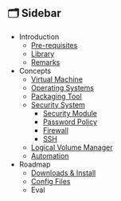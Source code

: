 ## 🗂️ Sidebar

- Introduction
  - [Pre-requisites](https://github.com/pin3dev/42_Cursus/blob/main/tutorial/Born2BeRoot/EN/docs/toStudy.md/#requisites)
  - [Library](https://github.com/pin3dev/42_Cursus/blob/main/tutorial/Born2BeRoot/EN/docs/toStudy.md/#library)
  - [Remarks](https://github.com/pin3dev/42_Cursus/blob/main/tutorial/Born2BeRoot/EN/docs/remarks.md)
- Concepts
  - [Virtual Machine](https://github.com/pin3dev/42_Cursus/blob/main/tutorial/Born2BeRoot/EN/docs/concepts.md/#vm)
  - [Operating Systems](https://github.com/pin3dev/42_Cursus/blob/main/tutorial/Born2BeRoot/EN/docs/concepts.md/#os)
  - [Packaging Tool](https://github.com/pin3dev/42_Cursus/blob/main/tutorial/Born2BeRoot/EN/docs/concepts.md/#pack)
  - [Security System](https://github.com/pin3dev/42_Cursus/blob/main/tutorial/Born2BeRoot/EN/docs/concepts.md/#ssystem)
    - [Security Module](https://github.com/pin3dev/42_Cursus/blob/main/tutorial/Born2BeRoot/EN/docs/concepts.md/#smodule)
    - [Password Policy](https://github.com/pin3dev/42_Cursus/blob/main/tutorial/Born2BeRoot/EN/docs/concepts.md/#password)
    - [Firewall](https://github.com/pin3dev/42_Cursus/blob/main/tutorial/Born2BeRoot/EN/docs/concepts.md/#firewall)
    - [SSH](https://github.com/pin3dev/42_Cursus/blob/main/tutorial/Born2BeRoot/EN/docs/concepts.md/#ssh)
  - [Logical Volume Manager](https://github.com/pin3dev/42_Cursus/blob/main/tutorial/Born2BeRoot/EN/docs/concepts.md/#lvm)
  - [Automation](https://github.com/pin3dev/42_Cursus/blob/main/tutorial/Born2BeRoot/EN/docs/concepts.md/#automation) 
-  Roadmap  
    -  [Downloads & Install](https://github.com/pin3dev/42_Cursus/blob/main/tutorial/Born2BeRoot/EN/docs/roadmap.md/#downloading) 
    -  [Config Files](https://github.com/pin3dev/42_Cursus/blob/main/tutorial/Born2BeRoot/EN/docs/roadmap.md/#config)  
    -  Eval  
